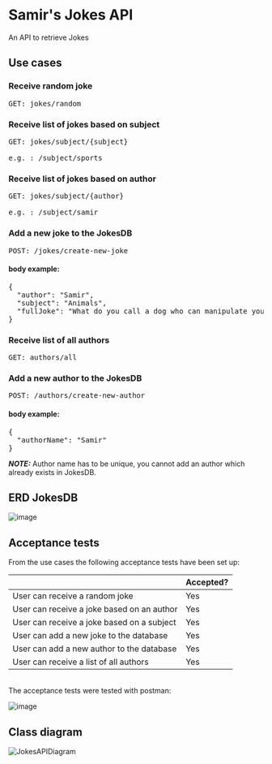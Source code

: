 # Samir's Jokes API
An API to retrieve Jokes

## Use cases

### Receive random joke
<pre>
GET: jokes/random
</pre>
### Receive list of jokes based on subject
<pre>
GET: jokes/subject/{subject} <br />
e.g. : /subject/sports
</pre>

### Receive list of jokes based on author
<pre>
GET: jokes/subject/{author} <br />
e.g. : /subject/samir
</pre>
### Add a new joke to the JokesDB
<pre>
POST: /jokes/create-new-joke
</pre>
#### body example: <br /> 
<pre>
{
  "author": "Samir",
  "subject": "Animals", 
  "fullJoke": "What do you call a dog who can manipulate you well? A golden deceiver" 
}
</pre>

### Receive list of all authors
<pre>
GET: authors/all 
</pre>

### Add a new author to the JokesDB
<pre>
POST: /authors/create-new-author
</pre>
#### body example: <br /> 
<pre>
{
  "authorName": "Samir"
}
</pre>
 **_NOTE:_**  Author name has to be unique, you cannot add an author which already exists in JokesDB.


## ERD JokesDB
![image](https://github.com/Samirr26/Moppen_API/assets/55532641/741314df-45b3-4100-b10c-27830ea6e26b)

## Acceptance tests
From the use cases the following acceptance tests have been set up:

|                                            	| Accepted? 	|
|--------------------------------------------	|-----------	|
| User can receive a random joke             	|       Yes 	|
| User can receive a joke based on an author 	|       Yes 	|
| User can receive a joke based on a subject 	|       Yes 	|
| User can add a new joke to the database    	|       Yes 	|
| User can add a new author to the database   |       Yes 	|
| User can receive a list of all authors    	|       Yes 	|
<br/>
The acceptance tests were tested with postman:

![image](https://github.com/Samirr26/Moppen_API/assets/55532641/4f4d9270-ee20-4bec-9c7e-862f1c6e463b)

## Class diagram

![JokesAPIDiagram](https://github.com/Samirr26/Moppen_API/assets/55532641/bc1c5cc1-b360-4b43-8740-520a80209a03)


